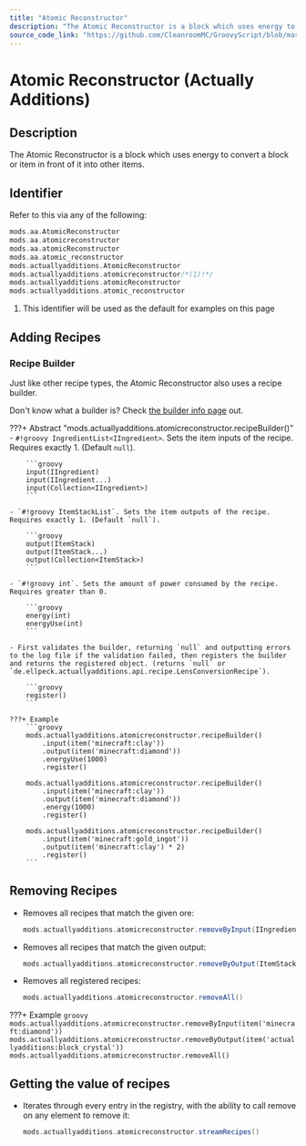 ```yaml
---
title: "Atomic Reconstructor"
description: "The Atomic Reconstructor is a block which uses energy to convert a block or item in front of it into other items."
source_code_link: "https://github.com/CleanroomMC/GroovyScript/blob/master/src/main/java/com/cleanroommc/groovyscript/compat/mods/actuallyadditions/AtomicReconstructor.java"
---
```


# Atomic Reconstructor (Actually Additions)

## Description

The Atomic Reconstructor is a block which uses energy to convert a block or item in front of it into other items.

## Identifier

Refer to this via any of the following:

```groovy hl_lines="6"
mods.aa.AtomicReconstructor
mods.aa.atomicreconstructor
mods.aa.atomicReconstructor
mods.aa.atomic_reconstructor
mods.actuallyadditions.AtomicReconstructor
mods.actuallyadditions.atomicreconstructor/*(1)!*/
mods.actuallyadditions.atomicReconstructor
mods.actuallyadditions.atomic_reconstructor
```

1. This identifier will be used as the default for examples on this page

## Adding Recipes

### Recipe Builder

Just like other recipe types, the Atomic Reconstructor also uses a recipe builder.

Don't know what a builder is? Check [the builder info page](../../../groovy/builder.md) out.

???+ Abstract "mods.actuallyadditions.atomicreconstructor.recipeBuilder()"
    - `#!groovy IngredientList<IIngredient>`. Sets the item inputs of the recipe. Requires exactly 1. (Default `null`).

        ```groovy
        input(IIngredient)
        input(IIngredient...)
        input(Collection<IIngredient>)
        ```

    - `#!groovy ItemStackList`. Sets the item outputs of the recipe. Requires exactly 1. (Default `null`).

        ```groovy
        output(ItemStack)
        output(ItemStack...)
        output(Collection<ItemStack>)
        ```

    - `#!groovy int`. Sets the amount of power consumed by the recipe. Requires greater than 0.

        ```groovy
        energy(int)
        energyUse(int)
        ```

    - First validates the builder, returning `null` and outputting errors to the log file if the validation failed, then registers the builder and returns the registered object. (returns `null` or `de.ellpeck.actuallyadditions.api.recipe.LensConversionRecipe`).

        ```groovy
        register()
        ```

    ???+ Example
        ```groovy
        mods.actuallyadditions.atomicreconstructor.recipeBuilder()
            .input(item('minecraft:clay'))
            .output(item('minecraft:diamond'))
            .energyUse(1000)
            .register()

        mods.actuallyadditions.atomicreconstructor.recipeBuilder()
            .input(item('minecraft:clay'))
            .output(item('minecraft:diamond'))
            .energy(1000)
            .register()

        mods.actuallyadditions.atomicreconstructor.recipeBuilder()
            .input(item('minecraft:gold_ingot'))
            .output(item('minecraft:clay') * 2)
            .register()
        ```



## Removing Recipes

- Removes all recipes that match the given ore:

    ```groovy
    mods.actuallyadditions.atomicreconstructor.removeByInput(IIngredient)
    ```

- Removes all recipes that match the given output:

    ```groovy
    mods.actuallyadditions.atomicreconstructor.removeByOutput(ItemStack)
    ```

- Removes all registered recipes:

    ```groovy
    mods.actuallyadditions.atomicreconstructor.removeAll()
    ```

???+ Example
    ```groovy
    mods.actuallyadditions.atomicreconstructor.removeByInput(item('minecraft:diamond'))
    mods.actuallyadditions.atomicreconstructor.removeByOutput(item('actuallyadditions:block_crystal'))
    mods.actuallyadditions.atomicreconstructor.removeAll()
    ```

## Getting the value of recipes

- Iterates through every entry in the registry, with the ability to call remove on any element to remove it:

    ```groovy
    mods.actuallyadditions.atomicreconstructor.streamRecipes()
    ```

